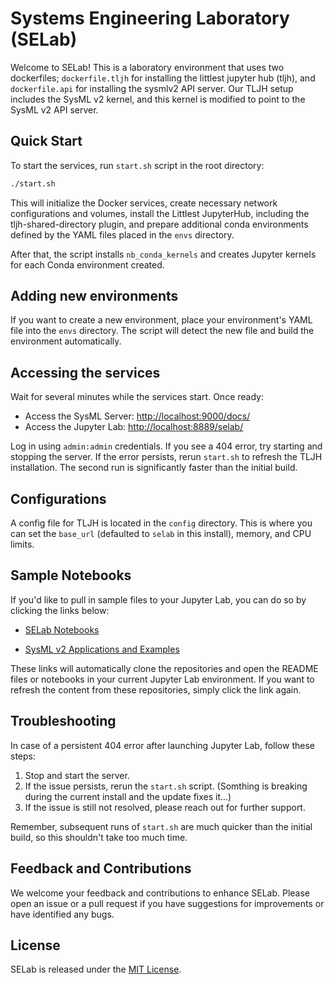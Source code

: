 # Systems Engineering Laboratory (SELab)

Welcome to SELab! This is a laboratory environment that uses two dockerfiles; `dockerfile.tljh` for installing the littlest jupyter hub (tljh), and `dockerfile.api` for installing the sysmlv2 API server. Our TLJH setup includes the SysML v2 kernel, and this kernel is modified to point to the SysML v2 API server. 

## Quick Start

To start the services, run `start.sh` script in the root directory:

```sh
./start.sh
```

This will initialize the Docker services, create necessary network configurations and volumes, install the Littlest JupyterHub, including the tljh-shared-directory plugin, and prepare additional conda environments defined by the YAML files placed in the `envs` directory.

After that, the script installs `nb_conda_kernels` and creates Jupyter kernels for each Conda environment created. 

## Adding new environments

If you want to create a new environment, place your environment's YAML file into the `envs` directory. The script will detect the new file and build the environment automatically.

## Accessing the services

Wait for several minutes while the services start. Once ready:

- Access the SysML Server: [http://localhost:9000/docs/](http://localhost:9000/docs/)
- Access the Jupyter Lab: [http://localhost:8889/selab/](http://localhost:8889/selab/) 

Log in using `admin:admin` credentials. If you see a 404 error, try starting and stopping the server. If the error persists, rerun `start.sh` to refresh the TLJH installation. The second run is significantly faster than the initial build.

## Configurations

A config file for TLJH is located in the `config` directory. This is where you can set the `base_url` (defaulted to `selab` in this install), memory, and CPU limits.

## Sample Notebooks

If you'd like to pull in sample files to your Jupyter Lab, you can do so by clicking the links below:

- [SELab Notebooks](http://localhost:8889/selab/hub/user-redirect/git-pull?repo=https%3A%2F%2Fgithub.com%2Favianinc%2Fselab_notebooks.git&urlpath=lab%2Ftree%2Fselab_notebooks.git%2FREADME.md&branch=main)

- [SysML v2 Applications and Examples](http://localhost:8889/selab/hub/user-redirect/git-pull?repo=https%3A%2F%2Fgithub.com%2FOpen-MBEE%2FSysML-v2-Applications-and-Examples&urlpath=lab%2Ftree%2FSysML-v2-Applications-and-Examples%2FJupyter-SysML+v2.ipynb&branch=main)

These links will automatically clone the repositories and open the README files or notebooks in your current Jupyter Lab environment. If you want to refresh the content from these repositories, simply click the link again.

## Troubleshooting

In case of a persistent 404 error after launching Jupyter Lab, follow these steps:

1. Stop and start the server.
2. If the issue persists, rerun the `start.sh` script. (Somthing is breaking during the current install and the update fixes it...)
3. If the issue is still not resolved, please reach out for further support.

Remember, subsequent runs of `start.sh` are much quicker than the initial build, so this shouldn't take too much time.

## Feedback and Contributions

We welcome your feedback and contributions to enhance SELab. Please open an issue or a pull request if you have suggestions for improvements or have identified any bugs. 

## License

SELab is released under the [MIT License](./LICENSE).
